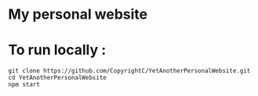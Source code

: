 # My personal website



# To run locally :
```
git clone https://github.com/CopyrightC/YetAnotherPersonalWebsite.git
cd YetAnotherPersonalWebsite
npm start
```